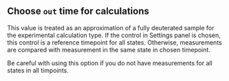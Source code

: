 ## Choose `out` time for calculations

This value is treated as an approximation of a fully deuterated sample for the experimental calculation type. If the control in Settings panel is chosen, this control is a reference timepoint for all states. Otherwise, measurements are compared with measurement in the same state in chosen timepoint. 

Be careful with using this option if you do not have measurements for all states in all timpoints.
